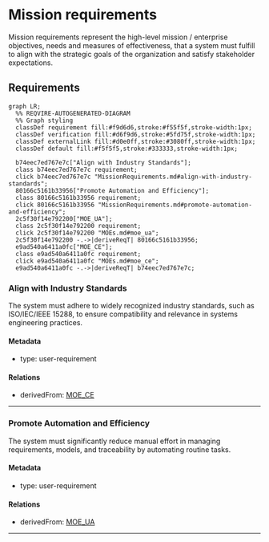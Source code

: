 # Mission requirements
Mission requirements represent the high-level mission / enterprise  objectives, needs and measures of effectiveness, that a system must fulfill to align with the strategic goals of the organization and satisfy stakeholder expectations.

## Requirements
```mermaid
graph LR;
  %% REQVIRE-AUTOGENERATED-DIAGRAM
  %% Graph styling
  classDef requirement fill:#f9d6d6,stroke:#f55f5f,stroke-width:1px;
  classDef verification fill:#d6f9d6,stroke:#5fd75f,stroke-width:1px;
  classDef externalLink fill:#d0e0ff,stroke:#3080ff,stroke-width:1px;
  classDef default fill:#f5f5f5,stroke:#333333,stroke-width:1px;

  b74eec7ed767e7c["Align with Industry Standards"];
  class b74eec7ed767e7c requirement;
  click b74eec7ed767e7c "MissionRequirements.md#align-with-industry-standards";
  80166c5161b33956["Promote Automation and Efficiency"];
  class 80166c5161b33956 requirement;
  click 80166c5161b33956 "MissionRequirements.md#promote-automation-and-efficiency";
  2c5f30f14e792200["MOE_UA"];
  class 2c5f30f14e792200 requirement;
  click 2c5f30f14e792200 "MOEs.md#moe_ua";
  2c5f30f14e792200 -.->|deriveReqT| 80166c5161b33956;
  e9ad540a6411a0fc["MOE_CE"];
  class e9ad540a6411a0fc requirement;
  click e9ad540a6411a0fc "MOEs.md#moe_ce";
  e9ad540a6411a0fc -.->|deriveReqT| b74eec7ed767e7c;
```
### Align with Industry Standards

The system must adhere to widely recognized industry standards, such as ISO/IEC/IEEE 15288, to ensure compatibility and relevance in systems engineering practices.

#### Metadata
  * type: user-requirement


#### Relations
  * derivedFrom: [MOE_CE](MOEs.md#moe_ce)

---

### Promote Automation and Efficiency

The system must significantly reduce manual effort in managing requirements, models, and traceability by automating routine tasks.

#### Metadata
  * type: user-requirement


#### Relations
  * derivedFrom: [MOE_UA](MOEs.md#moe_ua)

---